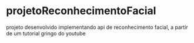 # projetoReconhecimentoFacial
projeto desenvolvido implementando api de reconhecimento facial, a partir de um tutorial gringo do youtube
